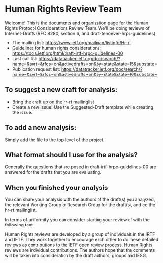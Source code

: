 # Human Rights Review Team

Welcome! This is the documents and organization page for the Human Rights Protocol Considerations Review Team. We'll be doing reviews of Internet-Drafts (RFC 8280, section 6, and 
draft-tenoever-hrpc-guidelines)

- The mailing list: https://www.ietf.org/mailman/listinfo/Hr-rt
- Guidelines for human rights considerations: https://tools.ietf.org/html/draft-irtf-hrpc-guidelines-00
- Last call list: https://datatracker.ietf.org/doc/search/?name=&sort=&rfcs=on&activedrafts=on&by=state&state=15&substate=
- Publication request list: https://datatracker.ietf.org/doc/search/?name=&sort=&rfcs=on&activedrafts=on&by=state&state=16&substate=

## To suggest a new draft for analysis:
- Bring the draft up on the hr-rt mailinglist
- Create a new issue! Use the Suggested-Draft template while creating the issue.

## To add a new analysis:
Simply add the file to the top-level of the project. 

## What format should I use for the analysis?
Generally the questions that are posed in draft-irtf-hrpc-guidelines-00 are answered for the drafts that you are evaluating.

## When you finished your analysis
You can share your analysis with the authors of the draft(s) you analyzed, the relevant Working Group or Research Group for the draft(s), and cc the hr-rt mailinglist.

In terms of uniformity you can consider starting your review of with the following text:

Human Rights reviews are developed by a group of individuals in the IRTF and IETF. They work together to encourage each other to do these detailed reviews as contributions to the IETF open review process. Human Rights reviews are individual contributions. The authors hope that the comments will be taken into consideration by the draft authors, groups and IESG.
